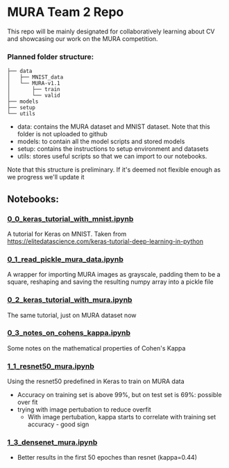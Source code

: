 # MURA Team 2 Repo

This repo will be mainly designated for collaboratively learning about CV and showcasing our work on the MURA competition.

### Planned folder structure:
```
├── data
│   ├── MNIST_data
│   └── MURA-v1.1
│       ├── train
│       └── valid
├── models
├── setup
└── utils
```

- data: contains the MURA dataset and MNIST dataset. Note that this folder is not uploaded to github
- models: to contain all the model scripts and stored models
- setup: contains the instructions to setup environment and datasets
- utils: stores useful scripts so that we can import to our notebooks.

Note that this structure is preliminary. If it's deemed not flexible enough as we progress we'll update it

## Notebooks:

### [0_0_keras_tutorial_with_mnist.ipynb](0_0_keras_tutorial_with_mnist.ipynb)
A tutorial for Keras on MNIST. Taken from https://elitedatascience.com/keras-tutorial-deep-learning-in-python

### [0_1_read_pickle_mura_data.ipynb](0_1_read_pickle_mura_data.ipynb)
A wrapper for importing MURA images as grayscale, padding them to be a square, reshaping and saving the resulting numpy array into a pickle file

### [0_2_keras_tutorial_with_mura.ipynb](0_2_keras_tutorial_with_mura.ipynb)
The same tutorial, just on MURA dataset now

### [0_3_notes_on_cohens_kappa.ipynb](0_3_notes_on_cohens_kappa.ipynb)
Some notes on the mathematical properties of Cohen's Kappa

### [1_1_resnet50_mura.ipynb](1_1_resnet50_mura.ipynb)
Using the resnet50 predefined in Keras to train on MURA data
- Accuracy on training set is above 99%, but on test set is 69%: possible over fit
- trying with image pertubation to reduce overfit
    - With image pertubation, kappa starts to correlate with training set accuracy - good sign

### [1_3_densenet_mura.ipynb](1_3_densenet_mura.ipynb)
- Better results in the first 50 epoches than resnet (kappa=0.44)
